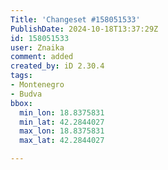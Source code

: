 ```yaml
---
Title: 'Changeset #158051533'
PublishDate: 2024-10-18T13:37:29Z
id: 158051533
user: Znaika
comment: added
created_by: iD 2.30.4
tags:
- Montenegro
- Budva
bbox:
  min_lon: 18.8375831
  min_lat: 42.2844027
  max_lon: 18.8375831
  max_lat: 42.2844027

---
```

